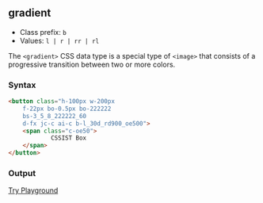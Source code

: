 ## gradient
- Class prefix: `b`
- Values: `l | r | rr | rl`

The `<gradient>` CSS data type is a special type of `<image>` that consists of a progressive transition between two or more colors.

### Syntax
```html
<button class="h-100px w-200px 
    f-22px bo-0.5px bo-222222 
    bs-3_5_8_222222_60  
    d-fx jc-c ai-c b-l_30d_rd900_oe500"> 
    <span class="c-oe50">
            CSSIST Box                 
    </span>
</button>
 ```
 ### Output
[Try Playground](../../../cssist/demo)

 